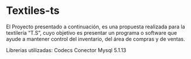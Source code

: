 # Textiles-ts
El Proyecto presentado a continuación, es una propuesta realizada para la textilería “T.S”, cuyo objetivo es presentar un programa o software que ayude a mantener control del inventario, del área de compras y de ventas.

Librerias utilizadas:
  Codecs
  Conector Mysql 5.1.13
